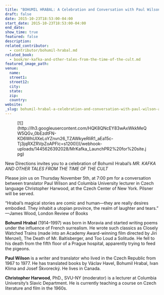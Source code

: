 ```yaml
---
title: "BOHUMIL HRABAL: A Celebration and Conversation with Paul Wilson and Christopher Harwood"
draft: false
date: 2015-10-23T18:53:00-04:00
start_date: 2015-10-23T18:53:00-04:00
end_date:
show_time: true
featured: false
description:
related_contributor:
  - contributor/bohumil-hrabal.md
related_book:
  - book/mr-kafka-and-other-tales-from-the-time-of-the-cult.md
featured_image_path:
venue:
  name:
  street1:
  street12:
  city:
  state:
  zip:
  country:
website:
_slug: bohumil-hrabal-a-celebration-and-conversation-with-paul-wilson-and-christopher-harwood
---
```


<figure data-type="image">[![](http://lh3.googleusercontent.com/HQK8QNcEY83wAxWkkMeQW5QGv_0bEzdtFN-KD6WhUIXeLoYZnvn26_TZAWkyeRliR1_aEa15c-Tj3jqRXZRVpZoAPFlc=s1200)](/webhook-uploads/1445626392028/MrKafka_LaunchPR2%20for%20site.jpg)</figure>

New Directions invites you to a celebration of Bohumil Hrabal’s _MR. KAFKA AND OTHER TALES FROM THE TIME OF THE CULT_

Please join us on Thursday November 5th, at 7:00 pm for a conversation between translator Paul Wilson and Columbia University lecturer in Czech language Christopher Harwood, at the Czech Center of New York. Pilsner will be served.

“Hrabal’s magical stories are comic and human—they are really desires embodied. They inhabit a utopian province, the realm of laughter and tears.” —James Wood, London Review of Books

**Bohumil Hrabal** (1914–1997) was born in Moravia and started writing poems under the influence of French surrealism. He wrote such classics as Closely Watched Trains (made into an Academy Award-winning film directed by Jiri Menzel), The Death of Mr. Baltisberger, and Too Loud a Solitude. He fell to his death from the fifth floor of a Prague hospital, apparently trying to feed the pigeons.

**Paul Wilson** is a writer and translator who lived in the Czech Republic from 1967 to 1977. He has translated books by Václav Havel, Bohumil Hrabal, Ivan Klima and Josef Škvorecký. He lives in Canada.

**Christopher Harwood**, PhD., SVU-NY (moderator) is a lecturer at Columbia University’s Slavic Department. He is currently teaching a course on Czech literature and film in the 1960s.

